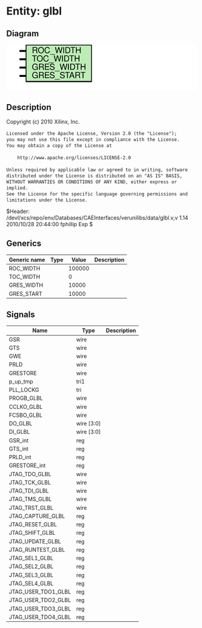 # Entity: glbl

## Diagram

![Diagram](glbl.svg "Diagram")
## Description

   Copyright (c) 2010 Xilinx, Inc.
 
    Licensed under the Apache License, Version 2.0 (the "License");
    you may not use this file except in compliance with the License.
    You may obtain a copy of the License at
 
        http://www.apache.org/licenses/LICENSE-2.0
 
    Unless required by applicable law or agreed to in writing, software
    distributed under the License is distributed on an "AS IS" BASIS,
    WITHOUT WARRANTIES OR CONDITIONS OF ANY KIND, either express or implied.
    See the License for the specific language governing permissions and
    limitations under the License.
 $Header: /devl/xcs/repo/env/Databases/CAEInterfaces/verunilibs/data/glbl.v,v 1.14 2010/10/28 20:44:00 fphillip Exp $
 
## Generics

| Generic name | Type | Value  | Description |
| ------------ | ---- | ------ | ----------- |
| ROC_WIDTH    |      | 100000 |             |
| TOC_WIDTH    |      | 0      |             |
| GRES_WIDTH   |      | 10000  |             |
| GRES_START   |      | 10000  |             |
## Signals

| Name                | Type       | Description |
| ------------------- | ---------- | ----------- |
| GSR                 | wire       |             |
| GTS                 | wire       |             |
| GWE                 | wire       |             |
| PRLD                | wire       |             |
| GRESTORE            | wire       |             |
| p_up_tmp            | tri1       |             |
| PLL_LOCKG           | tri        |             |
| PROGB_GLBL          | wire       |             |
| CCLKO_GLBL          | wire       |             |
| FCSBO_GLBL          | wire       |             |
| DO_GLBL             | wire [3:0] |             |
| DI_GLBL             | wire [3:0] |             |
| GSR_int             | reg        |             |
| GTS_int             | reg        |             |
| PRLD_int            | reg        |             |
| GRESTORE_int        | reg        |             |
| JTAG_TDO_GLBL       | wire       |             |
| JTAG_TCK_GLBL       | wire       |             |
| JTAG_TDI_GLBL       | wire       |             |
| JTAG_TMS_GLBL       | wire       |             |
| JTAG_TRST_GLBL      | wire       |             |
| JTAG_CAPTURE_GLBL   | reg        |             |
| JTAG_RESET_GLBL     | reg        |             |
| JTAG_SHIFT_GLBL     | reg        |             |
| JTAG_UPDATE_GLBL    | reg        |             |
| JTAG_RUNTEST_GLBL   | reg        |             |
| JTAG_SEL1_GLBL      | reg        |             |
| JTAG_SEL2_GLBL      | reg        |             |
| JTAG_SEL3_GLBL      | reg        |             |
| JTAG_SEL4_GLBL      | reg        |             |
| JTAG_USER_TDO1_GLBL | reg        |             |
| JTAG_USER_TDO2_GLBL | reg        |             |
| JTAG_USER_TDO3_GLBL | reg        |             |
| JTAG_USER_TDO4_GLBL | reg        |             |
